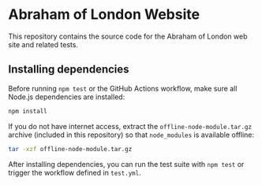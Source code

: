 # Abraham of London Website

This repository contains the source code for the Abraham of London web site and related tests.

## Installing dependencies

Before running `npm test` or the GitHub Actions workflow, make sure all Node.js dependencies are installed:

```bash
npm install
```

If you do not have internet access, extract the `offline-node-module.tar.gz` archive (included in this repository) so that `node_modules` is available offline:

```bash
tar -xzf offline-node-module.tar.gz
```

After installing dependencies, you can run the test suite with `npm test` or trigger the workflow defined in `test.yml`.

